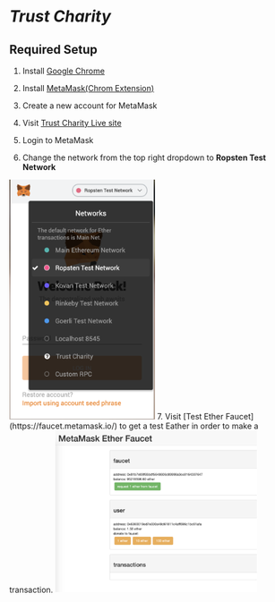 # ***Trust Charity***
## Required Setup

1. Install [Google Chrome](https://www.google.com/chrome/)

2. Install [MetaMask(Chrom Extension)](https://chrome.google.com/webstore/detail/metamask/nkbihfbeogaeaoehlefnkodbefgpgknn?hl=en)

3. Create a new account for MetaMask

4. Visit [Trust Charity Live site](https://trust-charity.herokuapp.com)

5. Login to MetaMask

6. Change the network from the top right dropdown to **Ropsten Test Network**  
<img src="https://github.com/tonynguyenit18/trust-charity/blob/readme/resources/network_select.png" alt="networkSelect" width="260">
7. Visit [Test Ether Faucet](https://faucet.metamask.io/) to get a test Eather in order to make a transaction.  
<img src="https://github.com/tonynguyenit18/trust-charity/blob/readme/resources/get_test_ether.png" alt="testEther" width="360">